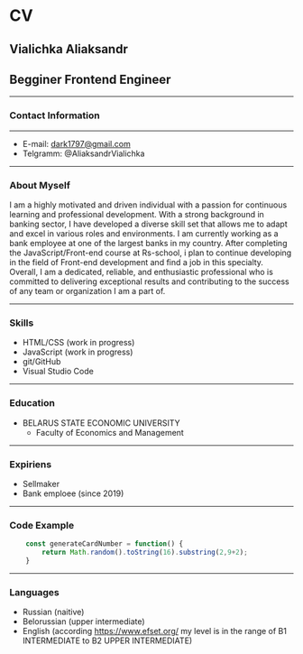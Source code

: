 # CV

## Vialichka Aliaksandr

## Begginer Frontend Engineer

___

### Contact Information

___

* E-mail: <dark1797@gmail.com>
* Telgramm: @AliaksandrVialichka

___

### About Myself

I am a highly motivated and driven individual with a passion for continuous learning and professional development. With a strong background in banking sector, I have developed a diverse skill set that allows me to adapt and excel in various roles and environments. I am currently working as a bank employee at one of the largest banks in my country. After completing the JavaScript/Front-end course at Rs-school, i plan to continue developing in the field of Front-end development and find a job in this specialty. Overall, I am a dedicated, reliable, and enthusiastic professional who is committed to delivering exceptional results and contributing to the success of any team or organization I am a part of.

___

### Skills

* HTML/CSS (work in progress)
* JavaScript (work in progress)
* git/GitHub
* Visual Studio Code

___

### Education

* BELARUS STATE ECONOMIC UNIVERSITY
  * Faculty of Economics and Management

___

### Expiriens

* Sellmaker
* Bank emploee (since 2019)

___

### Code Example

```JavaScript
    const generateCardNumber = function() {
        return Math.random().toString(16).substring(2,9+2);
    }
```

___

### Languages

* Russian (naitive)
* Belorussian (upper intermediate)
* English (according <https://www.efset.org/> my level is in the range of B1 INTERMEDIATE to B2 UPPER INTERMEDIATE)
